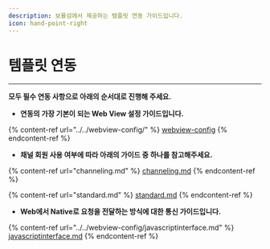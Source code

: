 ```yaml
---
description: 보물섬에서 제공하는 템플릿 연동 가이드입니다.
icon: hand-point-right
---
```


# 템플릿 연동

***

**모두 필수 연동 사항으로 아래의 순서대로 진행해 주세요.**



* **연동의 가장 기본이 되는 Web View 설정 가이드입니다.**

{% content-ref url="../../webview-config/" %}
[webview-config](../../webview-config/)
{% endcontent-ref %}

* **채널 회원 사용 여부에 따라 아래의 가이드 중 하나를 참고해주세요.**

{% content-ref url="channeling.md" %}
[channeling.md](channeling.md)
{% endcontent-ref %}

{% content-ref url="standard.md" %}
[standard.md](standard.md)
{% endcontent-ref %}

* **Web에서 Native로 요청을 전달하는 방식에 대한 통신 가이드입니다.**

{% content-ref url="../../webview-config/javascriptinterface.md" %}
[javascriptinterface.md](../../webview-config/javascriptinterface.md)
{% endcontent-ref %}


